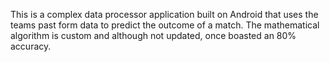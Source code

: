 This is a complex data processor application built on Android that uses the teams past form data to predict the outcome of a match. The mathematical algorithm is custom and although not updated, once boasted an 80% accuracy.
